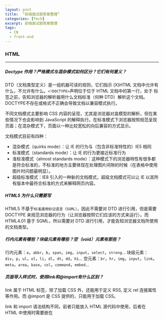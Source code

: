 ```yaml
---
layout: post
title:  “前端面试题答案整理”
categories: [Tech]
excerpt: 前端面试题答案整理
tags:
  - CN
  - front-end
---
```


### HTML

---

##### Doctype 作用？严格模式与混杂模式如何区分？它们有何意义？

DTD（文档类型定义）是一组机器可读的规则，它们指示 (X)HTML 文档中允许有什么，不允许有什么。`<!DOCTYPE>`声明位于位于 HTML 文档中的第一行，处于 <html> 标签之前，告知浏览器的解析器用什么文档标准（何种 DTD）解析这个文档。DOCTYPE不存在或格式不正确会导致文档以兼容模式执行。

不同文档模式主要影响 CSS 内容的呈现，尤其是浏览器对盒模型的解析，但在某些情况下也会影响到 JavaScript 的解释执行。在标准模式下浏览器按照规范呈现页面；在混杂模式下，页面以一种比较宽松的向后兼容的方式显示。

文档模式目前有四种：

* 混杂模式（quirks mode）：让 IE 的行为与（包含非标准特性的）IE5 相同
* 标准模式（standards mode）：让 IE 的行为更接近标准行为
* 准标准模式（almost standards mode）：这种模式下的浏览器特性有很多都是符合标准的，不标准的地方主要体现在处理图片间隙的时候（在表格中使用图片时问题最明显）。
* 超级标准模式：IE8 引入的一种新的文档模式，超级文档模式可以让 IE 以其所有版本中最符合标准的方式来解释网页内容。

##### HTML5 为什么只需要写 <!DOCTYPE HTML>

HTML5 不基于`标准通用标记语言（SGML）`，因此不需要对 DTD 进行引用，但是需要 DOCTYPE 来规范浏览器的行为（让浏览器按照它们应该的方式来运行）。而 HTML4.01 基于 SGML，所以需要对 DTD 进行引用，才能告知浏览器文档所使用的文档类型。

##### 行内元素有哪些？块级元素有哪些？空（void）元素有那些？

行内元素：`a`，`abbr`，`b`，`span`，`img`，`input`，`select`，`strong`...
块级元素：`div`，`p`，`ul`，`ol`，`li`，`dl`，`dt`，`dd`，`h1`...
空元素：`br`，`hr`，`img`，`input`，`link`，`meta`，`area`，`base`，`col`，`command`，`embed`...

##### 页面导入样式时，使用link和@import有什么区别？

link 属于 HTML 标签，除了加载 CSS 外，还能用于定义 RSS, 定义 rel 连接属性等作用。而 @import 是 CSS 提供的，只能用于加载 CSS。

link 和 import 语法结构不同，前者只能放入 HTML 源代码中使用，后者在 HTML 中使用时需要嵌在 <style type="text/css"> 标签中，同时可以直接在 CSS 文件或代码中使用`@import url(CSS文件路径地址);`引入 CSS 样式。页面被加载时，link 会同时被加载，而 @import 引用的 CSS 会等到页面被加载完再加载。

import是 CSS2.1 提出的，只在 IE5 以上才能被识别，而 link 是HTML标签，无兼容问题。

##### 介绍一下你对浏览器内核的理解？

主要分成两部分：渲染引擎（layout engine 或 rendering engine）和 JS 引擎。

渲染引擎：负责取得网页的内容（HTML、XML、图像等等）、整理讯息（例如加入 CSS 等），以及计算网页的显示方式，然后会输出至显示器或打印机。浏览器内核的不同对于网页的语法解释会有不同，所以渲染的效果也不相同。所有网页浏览器、电子邮件客户端以及其它需要编辑、显示网络内容的应用程序都需要内核。

JS 引擎：解析和执行 javascript 来实现网页的动态效果。

最开始渲染引擎和 JS 引擎并没有区分的很明确，后来 JS 引擎越来越独立，内核就倾向于只指渲染引擎。

##### 常见的浏览器内核有哪些？

* Trident：IE，MaxThon，TT，The World，360，搜狗浏览器等。
* Gecko：Netscape6 及以上版本，Firefox 等。
* Presto内核：Opera7及以上（现为 Blink）。
* Webkit内核：Safari，Chrome等。
* KHTML：WebKit 和 WebCore 都是它的衍生。

##### HTML5 有哪些新特性、移除了哪些元素？如何处理 HTML5 新标签的浏览器兼容问题？如何区分 HTML 和 HTML5？

HTML5 现在已经不是 SGML 的子集，主要是关于图像，位置，存储，多任务等功能的增加：

* 绘画 canvas。
* 用于媒介回放的 video 和 audio 元素;
* 本地离线存储：localStorage 长期存储数据，浏览器关闭后数据不丢失，sessionStorage 的数据在浏览器关闭后自动删除。
* 语意化更好的内容元素，比如 article、footer、header、nav、section。
* 表单控件，calendar、date、time、email、url、search。
* 新的技术 webWorker, webSockt, Geolocation;

移除的元素：

纯表现的元素：basefont，big，center，font, s，strike，tt，u。
对可用性产生负面影响的元素：frame，frameset，noframes。

兼容：

IE8/IE7/IE6 支持通过 document.createElement 方法产生的标签，
可以利用这一特性让这些浏览器支持 HTML5 新标签：

{% highlight javascript %}
var e = "abbr, article, aside, audio, canvas, datalist, details, dialog, eventsource, figure, footer, header, hgroup, mark, menu, meter, nav, output, progress, section, time, video".split(', ');
var i= e.length;
while (i--){
    document.createElement(e[i])
}
{% endhighlight %}

浏览器支持新标签后，还需要添加标签默认的样式：

{% highlight css %}
article,aside,figcaption,figure,footer,header,hgroup,nav,section{display:block}
 
mark{background:#FF0;color:#000}
{% endhighlight %}

当然最好的方式是直接使用成熟的框架，使用最多的是`html5shim`框架：

{% highlight html %}
<!--[if lt IE 9]>
<script> src="http://html5shim.googlecode.com/svn/trunk/html5.js"</script>
<![endif]-->
{% endhighlight %}

如何区分： 

DOCTYPE声明，新增的结构元素，功能元素。

##### HTML5 的离线储存怎么使用，工作原理能不能解释一下？



